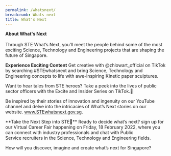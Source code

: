 ```yaml
---
permalink: /whatsnext/
breadcrumb: Whats next
title: What's Next
---
```

<b>About What's Next</b>
<br>
<br>
Through STE What’s Next, you’ll meet the people behind some of the most exciting Science, Technology and Engineering projects that are shaping the future of Singapore.

**Experience Exciting Content**
Get creative with @zhlowart_official on TikTok by searching #STEwhatsnext and bring Science, Technology and Engineering concepts to life with awe-inspiring Kinetic paper sculptures.

Want to hear tales from STE heroes? Take a peek into the lives of public sector officers with the Excite and Insider Series on TikTok.

Be inspired by their stories of innovation and ingenuity on our YouTube channel and delve into the intricacies of What’s Next stories on our website. www.STEwhatsnext.gov.sg.

**Take the Next Step into STE**
Ready to decide what’s next? sign up for our Virtual Career Fair happening on Friday, 18 February 2022, where you can connect with industry professionals and chat with Public Service recruiters in the Science, Technology and Engineering fields.

How will you discover, imagine and create what’s next for Singapore?
